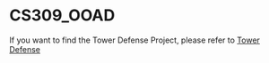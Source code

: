 # CS309_OOAD

If you want to find the Tower Defense Project, please refer to [Tower Defense](https://github.com/Fu188/TowerDefense.git) 
